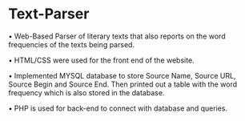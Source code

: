 # Text-Parser

• Web-Based Parser of literary texts that also reports on the word frequencies of the texts being parsed.

• HTML/CSS were used for the front end of the website.

• Implemented MYSQL database to store Source Name, Source URL, Source Begin and Source End. Then
printed out a table with the word frequency which is also stored in the database.

• PHP is used for back-end to connect with database and queries.
